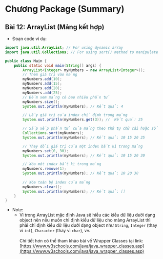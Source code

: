 # **Chương Package (Summary)**
## **Bài 12: ArrayList (Mảng kết hợp)**
- Đoạn code ví dụ:
```java
import java.util.ArrayList; // For using dynamic array
import java.util.Collections; // For using sort() method to manipulate array elements

public class Main {
    public static void main(String[] args) {
        ArrayList<Integer> myNumbers = new ArrayList<Integer>();
        // Thêm giá trị vào mảng
        myNumbers.add(10);
        myNumbers.add(15);
        myNumbers.add(20);
        myNumbers.add(25);
        // Đếm xem mảng có bao nhiêu phần tử
        myNumbers.size();
        System.out.println(myNumbers); // Kết quả: 4

        // Lấy giá trị của index chỉ định trong mảng
        System.out.println(myNumbers.get(3)); //  Kết quả: 25

        // Sắp xếp phần tử của mảng theo thứ tự chữ cái hoặc số
        Collections.sort(myNumbers);
        System.out.println(myNumbers); // Kết quả: 10 15 20 25

        // Thay đổi giá trị của một index bất kì trong mảng
        myNumbers.set(0, 30);
        System.out.println(myNumbers); // Kết quả: 10 15 20 30

        // Xóa một index bất kì trong mảng
        myNumbers.remove(1);
        System.out.println(myNumbers); // Kết quả: 10 20 30
        
        // Xóa toàn bộ index của mảng
        myNumbers.clear();
        System.out.println(myNumbers); // Kết quả: []
    }
}
```
- Note: 
    + Vì trong ArrayList mặc định Java sẽ hiểu các kiểu dữ liệu dưới dạng object nên nếu muốn chỉ định kiểu dữ liệu cho mảng ArrayList thì phải chỉ định kiểu dữ liệu dưới dạng object như `String`, `Integer` (thay vì `int`), `Character` (thay vì `char`), vv. <br><br>
    Chi tiết hơn có thể tham khảo bài về Wrapper Classes tại link:
    [https://www.w3schools.com/java/java_wrapper_classes.asp](https://www.w3schools.com/java/java_wrapper_classes.asp)
